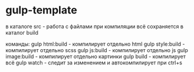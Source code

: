 # gulp-template
в каталоге src - работа с файлами
при компиляции всё сохраняется в каталог build 

команды:
gulp html:build - компилирует отдельно html
gulp style:build - компилирует отдельно scss
gulp js:build - компилирует отдельно js
gulp image:build - компилирует отдельно картинки
gulp build - компилирует всё
gulp watch - следит за изменением и автокомпилирует при ctrl+s
